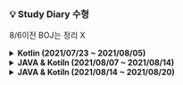 ### 💡 Study Diary 수형  

8/6이전 BOJ는 정리 X

<details markdown="1">
<summary><strong> Kotlin (2021/07/23 ~ 2021/08/05)</strong></summary>
<br>
<br>

|날짜|내용|
|------:|:---:|
|**7/23(금)**|1단계 [[2557]](https://www.acmicpc.net/problem/2557) , 2단계 [[1330]](https://www.acmicpc.net/problem/1330)|
|**7/24(토)**|3단계 [[10871]](https://www.acmicpc.net/problem/10871) , 4단계[[10951]](https://www.acmicpc.net/problem/10951), 5단계[[4344]](https://www.acmicpc.net/problem/4344) , 6단계[[4673]](https://www.acmicpc.net/problem/4673) , 7단계[[1152]](https://www.acmicpc.net/problem/1152)|
|**7/25(일)**|8단계[[1712]](https://www.acmicpc.net/problem/1712) , 9단계[[2581]](https://www.acmicpc.net/problem/2581)|
|**7/26(월)**|10단계[[10872]](https://www.acmicpc.net/problem/10872) , 11단계[[2798]](https://www.acmicpc.net/problem/2798)|
|**7/27(화)**|18단계[[10828]](https://www.acmicpc.net/problem/10828) , Kotlin시간초과[[18870]](https://www.acmicpc.net/problem/18870)|
|**7/28(수)**|19단계[[2164]](https://www.acmicpc.net/problem/2164)|
|**7/29(목)**|18단계[[9012]](https://www.acmicpc.net/problem/9012)|
|**7/30(금)**|14단계[[15649]](https://www.acmicpc.net/problem/15649) , 16단계[[11399]](https://www.acmicpc.net/problem/11399)|
|**7/31(토)**|X|
|**8/1(일)**|X|
|**8/2(월)**|Programmers[[순위검색]](https://programmers.co.kr/learn/courses/30/lessons/72412)|
|**8/3(화)**|Programmers[[문자열압축]](https://programmers.co.kr/learn/courses/30/lessons/60057)|
|**8/4(수)**|X|
|**8/5(목)**|Programmers[[네트워크]](https://programmers.co.kr/learn/courses/30/lessons/43162)|


<br>

</details>



<details markdown="1">
<summary><strong> JAVA & Kotiln (2021/08/07 ~ 2021/08/14)</strong></summary>
<br>
<br>

|     날짜     | 내용 |
| :----------: |:----:|
|**8/6(금)**|[boj1012_유기농배추](https://www.acmicpc.net/problem/1012)([java](./Java_BOJ/boj1012_유기농배추.java))<br/>[boj2178_미로탐색](https://www.acmicpc.net/problem/2178)([java](./Java_BOJ/boj2178_미로탐색.java)) <br/>[boj2606_바이러스](https://www.acmicpc.net/problem/2606)([java](./Java_BOJ/boj2606_바이러스.java))|
| **8/7(토)**  |[boj7562_나이트의이동](https://www.acmicpc.net/problem/7562)([java](./Java_BOJ/boj7562_나이트의이동.java))<br/>[boj7576_토마토](https://www.acmicpc.net/problem/7576)([java](./Java_BOJ/boj7576_토마토.java))|
| **8/8(일)** |[boj13305_주유소](https://www.acmicpc.net/problem/13305)([java](./Java_BOJ/boj13305_주유소.java))     |
| **8/9(월)** |[boj1012_유기농배추](https://www.acmicpc.net/problem/1012)([Kotlin](./Kotlin/1012_유기농배추.kt))|
| **8/10(화)** |[boj1697_숨바꼭질](https://www.acmicpc.net/problem/1697)([java](./Java_BOJ/boj1697_숨바꼭질.java))     |
| **8/11(수)** |[boj2589_보물섬](https://www.acmicpc.net/problem/2589)([java](./Java_BOJ/boj2589_보물섬.java))<br/>[boj1759_암호만들기](https://www.acmicpc.net/problem/1759)([java](./Java_BOJ/boj1759_암호만들기.java))<br/>[BOJ_7576[토마토]](https://www.acmicpc.net/problem/7576)([kotlin](./Kotlin/7576_토마토.kt))<br/>[BOJ_1075[나누기]](https://www.acmicpc.net/problem/1075)([kotlin](./Kotlin/1075_나누기.kt))|
| **8/12(목)** |[boj2206_벽부수고이동하기](https://www.acmicpc.net/problem/2206)([java](./Java_BOJ/boj2206_벽부수고이동하기.java))<br/>[boj2589_보물섬](https://www.acmicpc.net/problem/2589)([kotlin](./Kotlin/2589_보물섬.kt))|
| **8/13(금)** |      |


<br>

</details>


<details markdown="1">
<summary><strong> JAVA & Kotiln (2021/08/14 ~ 2021/08/20)</strong></summary>
<br>
<br>

|     날짜     | 내용 |
| :----------: |:----:|
|**8/14(토)**||
|**8/15(일)**|[boj1912_연속합](https://www.acmicpc.net/problem/1912)([java](./Java_BOJ/boj1912_연속합.java))<br/>[boj18405_경쟁적전염](https://www.acmicpc.net/problem/18405)([java](./Java_BOJ/boj18405_경쟁적전염.java))<br/>[boj11279_최대힙](https://www.acmicpc.net/problem/11279)([kotlin](./Kotlin/boj11279_최대힙.kt))<br/>[boj4256_트리](https://www.acmicpc.net/problem/4256)([kotlin](./Kotlin/boj4256_트리.kt))<br/>[boj6597_트리복구](https://www.acmicpc.net/problem/6597)([kotlin](./Kotlin/boj6597_트리복구.kt))<br/>[boj9461_파도반수열](https://www.acmicpc.net/problem/9461)([java](./Java_BOJ/boj9461_파도반수열.java))|
|**8/16(월)**||
|**8/17(화)**||
|**8/18(수)**||
|**8/19(목)**||
|**8/20(금)**||

<br>

</details>
